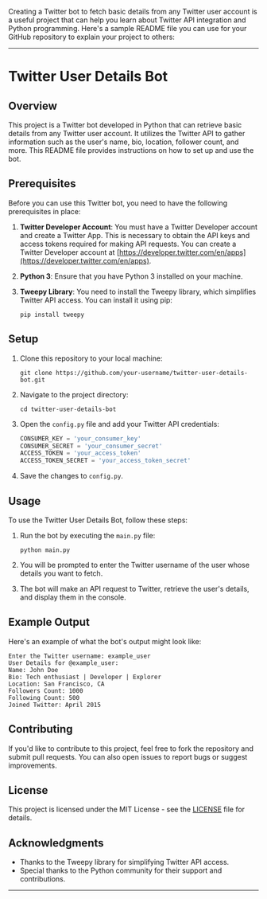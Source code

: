 Creating a Twitter bot to fetch basic details from any Twitter user account is a useful project that can help you learn about Twitter API integration and Python programming. Here's a sample README file you can use for your GitHub repository to explain your project to others:

---

# Twitter User Details Bot

## Overview

This project is a Twitter bot developed in Python that can retrieve basic details from any Twitter user account. It utilizes the Twitter API to gather information such as the user's name, bio, location, follower count, and more. This README file provides instructions on how to set up and use the bot.

## Prerequisites

Before you can use this Twitter bot, you need to have the following prerequisites in place:

1. **Twitter Developer Account**: You must have a Twitter Developer account and create a Twitter App. This is necessary to obtain the API keys and access tokens required for making API requests. You can create a Twitter Developer account at [https://developer.twitter.com/en/apps](https://developer.twitter.com/en/apps).

2. **Python 3**: Ensure that you have Python 3 installed on your machine.

3. **Tweepy Library**: You need to install the Tweepy library, which simplifies Twitter API access. You can install it using pip:

   ```
   pip install tweepy
   ```

## Setup

1. Clone this repository to your local machine:

   ```
   git clone https://github.com/your-username/twitter-user-details-bot.git
   ```

2. Navigate to the project directory:

   ```
   cd twitter-user-details-bot
   ```

3. Open the `config.py` file and add your Twitter API credentials:

   ```python
   CONSUMER_KEY = 'your_consumer_key'
   CONSUMER_SECRET = 'your_consumer_secret'
   ACCESS_TOKEN = 'your_access_token'
   ACCESS_TOKEN_SECRET = 'your_access_token_secret'
   ```

4. Save the changes to `config.py`.

## Usage

To use the Twitter User Details Bot, follow these steps:

1. Run the bot by executing the `main.py` file:

   ```
   python main.py
   ```

2. You will be prompted to enter the Twitter username of the user whose details you want to fetch.

3. The bot will make an API request to Twitter, retrieve the user's details, and display them in the console.

## Example Output

Here's an example of what the bot's output might look like:

```
Enter the Twitter username: example_user
User Details for @example_user:
Name: John Doe
Bio: Tech enthusiast | Developer | Explorer
Location: San Francisco, CA
Followers Count: 1000
Following Count: 500
Joined Twitter: April 2015
```

## Contributing

If you'd like to contribute to this project, feel free to fork the repository and submit pull requests. You can also open issues to report bugs or suggest improvements.

## License

This project is licensed under the MIT License - see the [LICENSE](LICENSE) file for details.

## Acknowledgments

- Thanks to the Tweepy library for simplifying Twitter API access.
- Special thanks to the Python community for their support and contributions.

---

